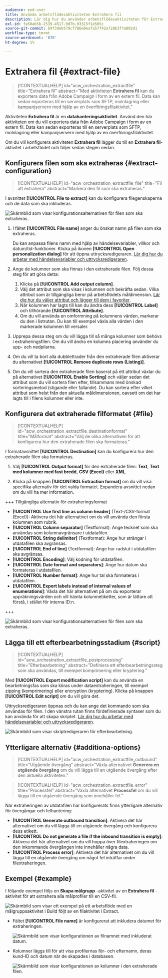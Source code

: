 ```yaml
---
audience: end-user
title: Använda arbetsflödesaktiviteten Extrahera fil
description: Lär dig hur du använder arbetsflödesaktiviteten för Extract-filen
exl-id: fa50ab5b-2539-4517-9d7b-93315f1e505c
source-git-commit: b9f3deb579cf786e0eafa57f42a728b3f7a002d1
workflow-type: tm+mt
source-wordcount: '870'
ht-degree: 1%

---
```


# Extrahera fil {#extract-file}

>[!CONTEXTUALHELP]
>id="acw_orchestration_extractfile"
>title="Extrahera fil"
>abstract="Med aktiviteten **Extrahera fil** kan du exportera data från Adobe Campaign i form av en extern fil. Data kan sedan exporteras till en serverplats som SFTP, molnlagring eller kampanjservern med hjälp av en överföringsfilaktivitet."

Aktiviteten **Extrahera fil** är en **datahanteringsaktivitet**. Använd den här aktiviteten om du vill exportera data från Adobe Campaign i form av en extern fil. Data kan sedan exporteras till en serverplats som SFTP, molnlagring eller kampanjservern med hjälp av en överföringsfilaktivitet.

Om du vill konfigurera aktiviteten **Extrahera fil** lägger du till en **Extrahera fil**-aktivitet i arbetsflödet och följer sedan stegen nedan.

## Konfigurera filen som ska extraheras {#extract-configuration}

>[!CONTEXTUALHELP]
>id="acw_orchestration_extractfile_file"
>title="Fil att extrahera"
>abstract="Markera den fil som ska extraheras."

I avsnittet **[!UICONTROL File to extract]** kan du konfigurera filegenskaperna och de data som ska inkluderas.

![Skärmbild som visar konfigurationsalternativen för filen som ska extraheras.](../assets/extract-file-file.png)

1. I fältet **[!UICONTROL File name]** anger du önskat namn på filen som ska extraheras.

   Du kan anpassa filens namn med hjälp av händelsevariabler, villkor och datum/tid-funktioner. Klicka på ikonen **[!UICONTROL Open personalization dialog]** för att öppna uttrycksredigeraren. [Lär dig hur du arbetar med händelsevariabler och uttrycksredigeraren](../event-variables.md).

1. Ange de kolumner som ska finnas i den extraherade filen. Följ dessa steg för att göra detta:

   1. Klicka på **[!UICONTROL Add output column]**.
   1. Välj det attribut som ska visas i kolumnen och bekräfta sedan. Vilka attribut som är tillgängliga beror på arbetsflödets måldimension. [Lär dig hur du väljer attribut och lägger till dem i favoriter](../../get-started/attributes.md).
   1. När kolumnen har lagts till kan du ändra dess **[!UICONTROL Label]** och tillhörande **[!UICONTROL Attribute]**.
   1. Om du vill använda en omformning på kolumnens värden, markerar du den i listrutan. Du kan till exempel växla alla värden i den markerade kolumnen till versaler.

1. Upprepa dessa steg om du vill lägga till så många kolumner som behövs i extraheringsfilen. Om du vill ändra en kolumns placering använder du upp- och nedpilarna.

1. Om du vill ta bort alla dubblettrader från den extraherade filen aktiverar du alternativet **[!UICONTROL Remove duplicate rows (Listing)]**.

1. Om du vill sortera den extraherade filen baserat på ett attribut växlar du på alternativet **[!UICONTROL Enable Sorting]** och väljer sedan det attribut som du vill sortera filen efter, tillsammans med önskad sorteringsmetod (stigande eller fallande). Du kan sortera efter vilket attribut som helst från den aktuella måldimensionen, oavsett om det har lagts till i filens kolumner eller inte.

## Konfigurera det extraherade filformatet {#file}

>[!CONTEXTUALHELP]
>id="acw_orchestration_extractfile_destinationformat"
>title="Målformat"
>abstract="Välj de olika alternativen för att konfigurera hur den extraherade filen ska formateras."

I formatavsnittet **[!UICONTROL Destination]** kan du konfigurera hur den extraherade filen ska formateras.

1. Välj **[!UICONTROL Output format]** för den extraherade filen: **Text**, **Text med kolumner med fast bredd**, **CSV (Excel)** eller **XML**.

1. Klicka på knappen **[!UICONTROL Extraction format]** om du vill visa specifika alternativ för det valda formatet. Expandera avsnittet nedan om du vill ha mer information.

+++ Tillgängliga alternativ för extraheringsformat

   * **[!UICONTROL Use first line as column header]** (Text-/CSV-format (Excel)): Aktivera det här alternativet om du vill använda den första kolumnen som rubrik.
   * **[!UICONTROL Column separator]** (Textformat): Ange tecknet som ska användas som kolumnavgränsare i utdatafilen.
   * **[!UICONTROL String delimiter]** (Textformat): Ange hur strängar i utdatafilen ska avgränsas.
   * **[!UICONTROL End of line]** (Textformat): Ange hur radslut i utdatafilen ska avgränsas.
   * **[!UICONTROL Encoding]**: Välj kodning för utdatafilen.
   * **[!UICONTROL Date format and separators]**: Ange hur datum ska formateras i utdatafilen.
   * **[!UICONTROL Number format]**: Ange hur tal ska formateras i utdatafilen.
   * **[!UICONTROL Export labels instead of internal values of enumerations]**: Växla det här alternativet på om du exporterar uppräkningsvärden och vill hämta kolumnetiketter, som är lättare att förstå, i stället för interna ID:n.

+++

   ![Skärmbild som visar konfigurationsalternativen för filen som ska extraheras.](../assets/extract-file-format.png)

## Lägga till ett efterbearbetningsstadium {#script}

>[!CONTEXTUALHELP]
>id="acw_orchestration_extractfile_postprocessing"
>title="Efterbearbetning"
>abstract="Definiera ett efterbearbetningssteg som ska användas, till exempel komprimering eller kryptering."

Med **[!UICONTROL Export modification script]** kan du använda en bearbetningsfas som ska köras under dataextraheringen, till exempel zipping (komprimering) eller encryption (kryptering). Klicka på knappen **[!UICONTROL Edit script]** om du vill göra det.

Uttrycksredigeraren öppnas och du kan ange det kommando som ska användas för filen. I den vänstra rutan finns fördefinierade syntaxer som du kan använda för att skapa skriptet. [Lär dig hur du arbetar med händelsevariabler och uttrycksredigeraren](../event-variables.md).

![Skärmbild som visar skriptredigeraren för efterbearbetning.](../assets/extract-file-script.png)

## Ytterligare alternativ {#additiona-options}

>[!CONTEXTUALHELP]
>id="acw_orchestration_extractfile_outbound"
>title="Utgående övergång"
>abstract="Växla alternativet **Generera en utgående övergång** om du vill lägga till en utgående övergång efter den aktuella aktiviteten."

>[!CONTEXTUALHELP]
>id="acw_orchestration_extractfile_error"
>title="Processfel"
>abstract="Växla alternativet **Processfel** om du vill lägga till en utgående övergång som innehåller fel."

När extraheringen av utdatafilen har konfigurerats finns ytterligare alternativ för övergångar och felhantering:

* **[!UICONTROL Generate outbound transition]**: Aktivera det här alternativet om du vill lägga till en utgående övergång och konfigurera dess etikett.
* **[!UICONTROL Do not generate a file if the inbound transition is empty]**: Aktivera det här alternativet om du vill hoppa över filextraheringen om den inkommande övergången inte innehåller några data.
* **[!UICONTROL Process error]**: Aktivera det här alternativet om du vill lägga till en utgående övergång om något fel inträffar under filextraheringen.

## Exempel {#example}

I följande exempel följs en **Skapa målgrupp** -aktivitet av en **Extrahera fil** -aktivitet för att extrahera alla målprofiler till en CSV-fil.

![Skärmbild som visar ett exempel på ett arbetsflöde med en målgruppsaktivitet i Build följt av en filaktivitet i Extract.](../assets/extract-file-example.png)

* Fältet **[!UICONTROL File name]** är konfigurerat att inkludera datumet för extraheringen.

  ![Skärmbild som visar konfigurationen av filnamnet med inkluderat datum.](../assets/extract-file-example-name.png)

* Kolumner läggs till för att visa profilernas för- och efternamn, deras kund-ID och datum när de skapades i databasen.

  ![Skärmbild som visar konfigurationen av kolumner i den extraherade filen.](../assets/extract-file-example-columns.png)